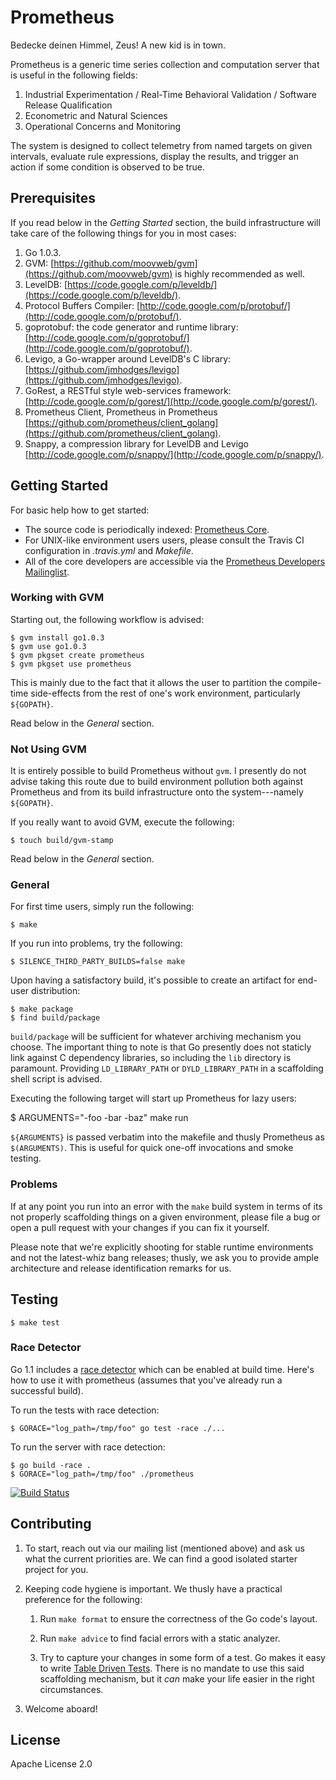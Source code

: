 
# Prometheus

Bedecke deinen Himmel, Zeus!  A new kid is in town.

Prometheus is a generic time series collection and computation server that is
useful in the following fields:

1. Industrial Experimentation / Real-Time Behavioral Validation / Software Release Qualification
2. Econometric and Natural Sciences
3. Operational Concerns and Monitoring

The system is designed to collect telemetry from named targets on given
intervals, evaluate rule expressions, display the results, and trigger an
action if some condition is observed to be true.

## Prerequisites
If you read below in the _Getting Started_ section, the build infrastructure
will take care of the following things for you in most cases:

  1. Go 1.0.3.
  2. GVM: [https://github.com/moovweb/gvm](https://github.com/moovweb/gvm) is highly recommended as well.
  3. LevelDB: [https://code.google.com/p/leveldb/](https://code.google.com/p/leveldb/).
  4. Protocol Buffers Compiler: [http://code.google.com/p/protobuf/](http://code.google.com/p/protobuf/).
  5. goprotobuf: the code generator and runtime library: [http://code.google.com/p/goprotobuf/](http://code.google.com/p/goprotobuf/).
  6. Levigo, a Go-wrapper around LevelDB's C library: [https://github.com/jmhodges/levigo](https://github.com/jmhodges/levigo).
  7. GoRest, a RESTful style web-services framework: [http://code.google.com/p/gorest/](http://code.google.com/p/gorest/).
  8. Prometheus Client, Prometheus in Prometheus [https://github.com/prometheus/client_golang](https://github.com/prometheus/client_golang).
  9. Snappy, a compression library for LevelDB and Levigo [http://code.google.com/p/snappy/](http://code.google.com/p/snappy/).

## Getting Started

For basic help how to get started:

  * The source code is periodically indexed: [Prometheus Core](http://godoc.org/github.com/prometheus/prometheus).
  * For UNIX-like environment users users, please consult the Travis CI configuration in _.travis.yml_ and _Makefile_.
  * All of the core developers are accessible via the [Prometheus Developers Mailinglist](https://groups.google.com/forum/?fromgroups#!forum/prometheus-developers).

### Working with GVM
Starting out, the following workflow is advised:

    $ gvm install go1.0.3
    $ gvm use go1.0.3
    $ gvm pkgset create prometheus
    $ gvm pkgset use prometheus

This is mainly due to the fact that it allows the user to partition the
compile-time side-effects from the rest of one's work environment, particularly
``${GOPATH}``.

Read below in the _General_ section.

### Not Using GVM
It is entirely possible to build Prometheus without ``gvm``.  I presently do not
advise taking this route due to build environment pollution both against
Prometheus and from its build infrastructure onto the system---namely
``${GOPATH}``.

If you really want to avoid GVM, execute the following:

    $ touch build/gvm-stamp

Read below in the _General_ section.

### General

For first time users, simply run the following:

    $ make

If you run into problems, try the following:

    $ SILENCE_THIRD_PARTY_BUILDS=false make

Upon having a satisfactory build, it's possible to create an artifact for
end-user distribution:

    $ make package
    $ find build/package

``build/package`` will be sufficient for whatever archiving mechanism you
choose.  The important thing to note is that Go presently does not
staticly link against C dependency libraries, so including the ``lib``
directory is paramount.  Providing ``LD_LIBRARY_PATH`` or
``DYLD_LIBRARY_PATH`` in a scaffolding shell script is advised.

Executing the following target will start up Prometheus for lazy users:

   $ ARGUMENTS="-foo -bar -baz" make run

``${ARGUMENTS}`` is passed verbatim into the makefile and thusly Prometheus as
``$(ARGUMENTS)``.  This is useful for quick one-off invocations and smoke
testing.

### Problems
If at any point you run into an error with the ``make`` build system in terms of
its not properly scaffolding things on a given environment, please file a bug or
open a pull request with your changes if you can fix it yourself.

Please note that we're explicitly shooting for stable runtime environments and
not the latest-whiz bang releases; thusly, we ask you to provide ample
architecture and release identification remarks for us.

## Testing

    $ make test

### Race Detector

Go 1.1 includes a [race
detector](http://tip.golang.org/doc/articles/race_detector.html) which can be
enabled at build time. Here's how to use it with prometheus (assumes that
you've already run a successful build).

To run the tests with race detection:

    $ GORACE="log_path=/tmp/foo" go test -race ./...

To run the server with race detection:

    $ go build -race .
    $ GORACE="log_path=/tmp/foo" ./prometheus

[![Build Status](https://travis-ci.org/prometheus/prometheus.png)](https://travis-ci.org/prometheus/prometheus)

## Contributing

1. To start, reach out via our mailing list (mentioned above) and ask us what
   the current priorities are.  We can find a good isolated starter project for
   you.

2. Keeping code hygiene is important.  We thusly have a practical preference
   for the following:

   1. Run ``make format`` to ensure the correctness of the Go code's layout.

   2. Run ``make advice`` to find facial errors with a static analyzer.

   3. Try to capture your changes in some form of a test.  Go makes it easy to
      write [Table Driven Tests](https://code.google.com/p/go-wiki/wiki/TableDrivenTests).
      There is no mandate to use this said scaffolding mechanism, but it _can_
      make your life easier in the right circumstances.

3. Welcome aboard!

## License

Apache License 2.0
